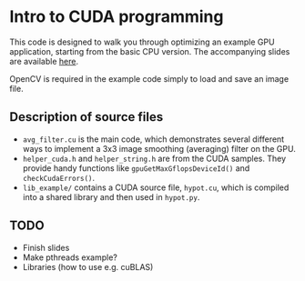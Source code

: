 # Intro to CUDA programming

This code is designed to walk you through optimizing an example GPU application, starting from the basic CPU version.  The accompanying slides are available [here](https://docs.google.com/presentation/d/1cHeB_jPzqN0Im98ECfBQDQwzlBp3nn0EZ-Yq1ZHGEwA/edit?usp=sharing).

OpenCV is required in the example code simply to load and save an image file.

## Description of source files

* `avg_filter.cu` is the main code, which demonstrates several different ways to implement a 3x3 image smoothing (averaging) filter on the GPU.
* `helper_cuda.h` and `helper_string.h` are from the CUDA samples.  They provide handy functions like `gpuGetMaxGflopsDeviceId()` and `checkCudaErrors()`.
* `lib_example/` contains a CUDA source file, `hypot.cu`, which is compiled into a shared library and then used in `hypot.py`.

## TODO

* Finish slides
* Make pthreads example?
* Libraries (how to use e.g. cuBLAS)
